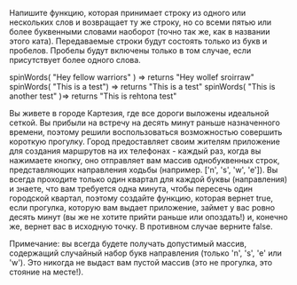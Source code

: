 Напишите функцию, которая принимает строку из одного или нескольких слов и возвращает ту же строку, но со всеми пятью или более буквенными словами наоборот (точно так же, как в названии этого ката). Передаваемые строки будут состоять только из букв и пробелов. Пробелы будут включены только в том случае, если присутствует более одного слова.

spinWords( "Hey fellow warriors" ) => returns "Hey wollef sroirraw"
spinWords( "This is a test") => returns "This is a test"
spinWords( "This is another test" )=> returns "This is rehtona test"

Вы живете в городе Картезия, где все дороги выложены идеальной сеткой. Вы прибыли на встречу на десять минут раньше назначенного времени, поэтому решили воспользоваться возможностью совершить короткую прогулку. Город предоставляет своим жителям приложение для создания маршрутов на их телефонах - каждый раз, когда вы нажимаете кнопку, оно отправляет вам массив однобуквенных строк, представляющих направления ходьбы (например. ['n', 's', 'w', 'e']). Вы всегда проходите только один квартал для каждой буквы (направления) и знаете, что вам требуется одна минута, чтобы пересечь один городской квартал, поэтому создайте функцию, которая вернет true, если прогулка, которую вам выдает приложение, займет у вас ровно десять минут (вы же не хотите прийти раньше или опоздать!) и, конечно же, вернет вас в исходную точку. В противном случае верните false.

Примечание: вы всегда будете получать допустимый массив, содержащий случайный набор букв направления (только 'n', 's', 'e' или 'w'). Это никогда не выдаст вам пустой массив (это не прогулка, это стояние на месте!).

